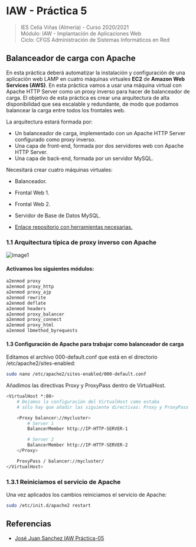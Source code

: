 # IAW - Práctica 5
> IES Celia Viñas (Almería) - Curso 2020/2021  
> Módulo: IAW - Implantación de Aplicaciones Web  
> Ciclo: CFGS Administración de Sistemas Informáticos en Red  

## Balanceador de carga con Apache

En esta práctica deberá automatizar la instalación y configuración de una aplicación web LAMP en cuatro máquinas virtuales **EC2** de **Amazon Web Services (AWS)**.  En esta práctica vamos a usar una máquina virtual con Apache HTTP Server como un proxy inverso para hacer de balanceador de carga. 
El objetivo de esta práctica es crear una arquitectura de alta disponibilidad que sea escalable y redundante, de modo que podamos balancear la carga entre todos los frontales web.

La arquitectura estará formada por:

- Un balanceador de carga, implementado con un Apache HTTP Server configurado como proxy inverso.
- Una capa de front-end, formada por dos servidores web con Apache HTTP Server.
- Una capa de back-end, formada por un servidor MySQL.

Necesitará crear cuatro máquinas virtuales:

- Balanceador.
- Frontal Web 1.
- Frontal Web 2.
- Servidor de Base de Datos MySQL.

- [Enlace repositorio con herramientas necesarias.][GitHub]

### 1.1 Arquitectura típica de proxy inverso con Apache
![image1](images/índice.png "índice")
#### Activamos los siguientes módulos:
```bash
a2enmod proxy
a2enmod proxy_http
a2enmod proxy_ajp
a2enmod rewrite
a2enmod deflate
a2enmod headers
a2enmod proxy_balancer
a2enmod proxy_connect
a2enmod proxy_html
a2enmod lbmethod_byrequests
```
#### 1.3 Configuración de Apache para trabajar como balanceador de carga
Editamos el archivo 000-default.conf que está en el directorio /etc/apache2/sites-enabled:
```bash
sudo nano /etc/apache2/sites-enabled/000-default.conf
```
Añadimos las directivas Proxy y ProxyPass dentro de VirtualHost.
```bash
<VirtualHost *:80>
    # Dejamos la configuración del VirtualHost como estaba
    # sólo hay que añadir las siguiente directivas: Proxy y ProxyPass

    <Proxy balancer://mycluster>
        # Server 1
        BalancerMember http://IP-HTTP-SERVER-1

        # Server 2
        BalancerMember http://IP-HTTP-SERVER-2
    </Proxy>

    ProxyPass / balancer://mycluster/
</VirtualHost>
```
### 1.3.1 Reiniciamos el servicio de Apache
Una vez aplicados los cambios reiniciamos el servicio de Apache:
```bash
sudo /etc/init.d/apache2 restart
```
## Referencias
- [José Juan Sanchez IAW Práctica-05](https://josejuansanchez.org/iaw/practica-05/index.html)

[GitHub]: https://github.com/jacobo87/IAW-Practica05
[Repo]: https://github.com/josejuansanchez/iaw-practica-lamp
